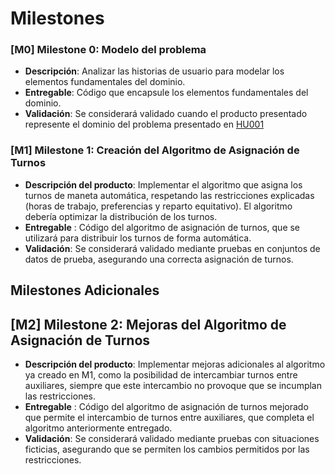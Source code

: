 # Milestones

### [M0] Milestone 0: Modelo del problema

+ **Descripción**: Analizar las historias de usuario para modelar los elementos fundamentales del dominio. 
+ **Entregable**: Código que encapsule los elementos fundamentales del dominio.
+ **Validación**: Se considerará validado cuando el producto presentado represente el dominio del problema presentado en [HU001](https://github.com/Carlosmapego8/GoMountain/issues/2)

### [M1] Milestone 1: Creación del Algoritmo de Asignación de Turnos
+ **Descripción del producto**: Implementar el algoritmo que asigna los turnos de maneta automática, respetando las restricciones explicadas (horas de trabajo, preferencias y reparto equitativo). El algoritmo debería optimizar la distribución de los turnos.
+ **Entregable** : Código del algoritmo de asignación de turnos, que se utilizará para distribuir los turnos de forma automática.
+ **Validación**: Se considerará validado mediante pruebas en conjuntos de datos de prueba, asegurando una correcta asignación de turnos.

## Milestones Adicionales

## [M2] Milestone 2: Mejoras del Algoritmo de Asignación de Turnos
+ **Descripción del producto**: Implementar mejoras adicionales al algoritmo ya creado en M1, como la posibilidad de intercambiar turnos entre auxiliares, siempre que este intercambio no provoque que se incumplan las restricciones.
+ **Entregable** : Código del algoritmo de asignación de turnos mejorado que permite el intercambio de turnos entre auxiliares, que completa el algoritmo anteriormente entregado.
+ **Validación**: Se considerará validado mediante pruebas con situaciones ficticias, asegurando que se permiten los cambios permitidos por las restricciones.
